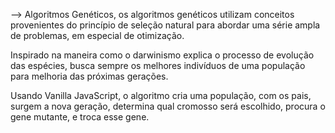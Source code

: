 --> Algoritmos Genéticos,
os algoritmos genéticos utilizam conceitos provenientes do princípio de seleção
natural para abordar uma série ampla de problemas, em especial de otimização.

Inspirado na maneira como o darwinismo explica o processo de evolução das
espécies, busca sempre os melhores indivíduos de uma população para melhoria
das próximas gerações.

Usando Vanilla JavaScript, o algoritmo cria uma população, com os pais, surgem 
a nova geração, determina qual cromosso será escolhido, procura o gene mutante,
e troca esse gene.
